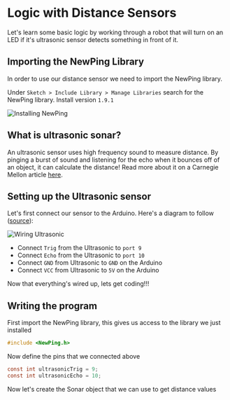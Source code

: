 # Logic with Distance Sensors

Let's learn some basic logic by working through a robot that will turn on an LED if it's ultrasonic sensor detects something in front of it. 

## Importing the NewPing Library
In order to use our distance sensor we need to import the NewPing library. 

Under `Sketch > Include Library > Manage Libraries` search for the NewPing library. Install version `1.9.1`

![Installing NewPing](https://raw.githubusercontent.com/Penn-State-Robotics-Club/tutorials/master/resources/install_newping.png)

## What is ultrasonic sonar?
An ultrasonic sensor uses high frequency sound to measure distance. By pinging a burst of sound and listening for the echo when it bounces off of an object, it can calculate the distance!
Read more about it on a Carnegie Mellon article [here](http://cmra.rec.ri.cmu.edu/content/electronics/boe/ultrasonic_sensor/1.html).
## Setting up the Ultrasonic sensor
Let's first connect our sensor to the Arduino.
Here's a diagram to follow ([source](https://howtomechatronics.com/tutorials/arduino/ultrasonic-sensor-hc-sr04/)):

![Wiring Ultrasonic](https://raw.githubusercontent.com/Penn-State-Robotics-Club/tutorials/master/resources/wiring_ultrasonic.png)

 - Connect `Trig` from the Ultrasonic to `port 9` 
 - Connect `Echo` from
   the Ultrasonic to `port 10` 
  - Connect `GND` from Ultrasonic to `GND` on
   the Arduino 
  - Connect `VCC` from Ultrasonic to `5V` on the Arduino

Now that everything's wired up, lets get coding!!!

## Writing the program
First import the NewPing library, this gives us access to  the library we just installed
```c
#include <NewPing.h>
```

Now define the pins that we connected above
```c
const int ultrasonicTrig = 9;
const int ultrasonicEcho = 10;
```

Now let's create the Sonar object that we can use to get distance values

```c
```

<!--stackedit_data:
eyJoaXN0b3J5IjpbLTYyNjQ0NzQ1OCwxMTk5NTY3ODI5LC00OD
Y3NTY0MSwxNDUxNjI0MTM0LC0xMzUyODAwMzkzLC0yMTAzMjU4
MzI5LC0xOTc4MDQ4ODU1LDExNjQwNDE4MDUsODE3ODk1NjI1XX
0=
-->